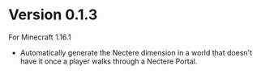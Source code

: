# Version 0.1.3
For Minecraft 1.16.1

* Automatically generate the Nectere dimension in a world that doesn't have it once a player walks through a Nectere
  Portal.
